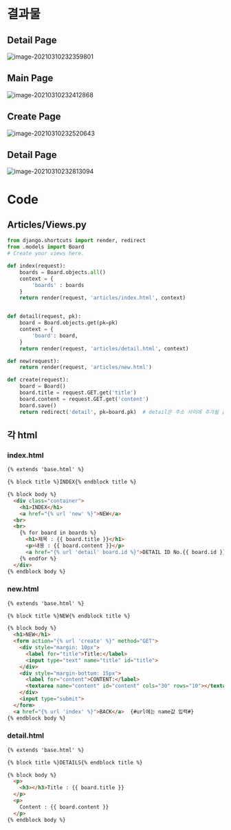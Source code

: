 # 결과물

## Detail Page



![image-20210310232359801](0310_workshop_03.assets/image-20210310232359801.png)



## Main Page



![image-20210310232412868](0310_workshop_03.assets/image-20210310232412868.png)



## Create Page



![image-20210310232520643](0310_workshop_03.assets/image-20210310232520643.png)

## Detail Page



![image-20210310232813094](0310_workshop_03.assets/image-20210310232813094.png)

# Code

## Articles/Views.py

```python
from django.shortcuts import render, redirect
from .models import Board
# Create your views here.

def index(request):
    boards = Board.objects.all()
    context = {
        'boards' : boards
    }
    return render(request, 'articles/index.html', context)


def detail(request, pk):
    board = Board.objects.get(pk=pk)
    context = {
        'board': board,
    }
    return render(request, 'articles/detail.html', context)

def new(request):
    return render(request, 'articles/new.html')

def create(request):
    board = Board()
    board.title = request.GET.get('title')
    board.content = request.GET.get('content')
    board.save()
    return redirect('detail', pk=board.pk)  # detail은 주소 사이에 추가될 값 articles/detail/pk가 여기선 주소


```



## 각 html

### index.html

```html
{% extends 'base.html' %}

{% block title %}INDEX{% endblock title %}

{% block body %}
  <div class="container">
    <h1>INDEX</h1>
    <a href="{% url 'new' %}">NEW</a>
  <br>
  <br>
    {% for board in boards %}
      <h1>제목 : {{ board.title }}</h1>
      <p>내용 : {{ board.content }}</p>
      <a href="{% url 'detail' board.id %}">DETAIL ID No.{{ board.id }}</a>
    {% endfor %}
  </div>
{% endblock body %}

```



### new.html

```html
{% extends 'base.html' %}

{% block title %}NEW{% endblock title %}

{% block body %}
  <h1>NEW</h1>
  <form action="{% url 'create' %}" method="GET">
    <div style="margin: 10px">
      <label for="title">Title:</label>
      <input type="text" name="title" id="title">
    </div>
    <div style="margin-bottom: 15px">
      <label for="content">CONTENT:</label>
      <textarea name="content" id="content" cols="30" rows="10"></textarea>
    </div>
    <input type="submit">
  </form>
  <a href="{% url 'index' %}">BACK</a>  {#url에는 name값 입력#}
{% endblock body %}

```



### detail.html

```html
{% extends 'base.html' %}

{% block title %}DETAILS{% endblock title %}

{% block body %}
  <p>
    <h3></h3>Title : {{ board.title }}
  </p>
  <p>
    Content : {{ board.content }}
  </p>
{% endblock body %}
```

